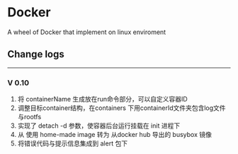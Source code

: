 # Docker
A wheel of Docker that implement on linux enviroment

## Change logs

---
### V 0.10
1. 将 containerName 生成放在run命令部分，可以自定义容器ID
2. 调整目标container结构，在containers 下用containerId文件夹包含log文件与rootfs
3. 实现了 detach -d 参数，使容器后台运行挂载在 init 进程下
4. 从 使用 home-made image 转为 从docker hub 导出的 busybox 镜像
5. 将错误代码与提示信息集成到 alert 包下